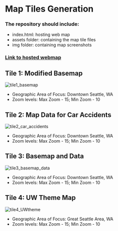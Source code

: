 # Map Tiles Generation

### The repository should include:

   * index.html: hosting web map
   * assets folder: containing the map tile files
   * img folder: containing map screenshots



### [Link to hosted webmap](https://xiaoxixiaxx.github.io/map_tiles_generation/)


## Tile 1: Modified Basemap
![tile1_basemap](https://user-images.githubusercontent.com/77243665/108615467-49d87a80-73b9-11eb-83a8-4394c418324d.png)

* Geographic Area of Focus: Downtown Seattle, WA
* Zoom levels: Max Zoom - 15; Min Zoom - 10

## Tile 2: Map Data for Car Accidents
![tile2_car_accidents](https://user-images.githubusercontent.com/77243665/108615473-65438580-73b9-11eb-91e8-58c80407bca3.png)

* Geographic Area of Focus: Downtown Seattle, WA
* Zoom levels: Max Zoom - 15; Min Zoom - 10

## Tile 3: Basemap and Data
![tile3_basemap_data](https://user-images.githubusercontent.com/77243665/108615481-83a98100-73b9-11eb-8286-e5251325e358.png)

* Geographic Area of Focus: Downtown Seattle, WA
* Zoom levels: Max Zoom - 15; Min Zoom - 10


## Tile 4: UW Theme Map
![tile4_UWtheme](https://user-images.githubusercontent.com/77243665/108615490-a63b9a00-73b9-11eb-8834-7be67e81934c.png)

* Geographic Area of Focus: Great Seattle Area, WA
* Zoom levels: Max Zoom - 15; Min Zoom - 10

